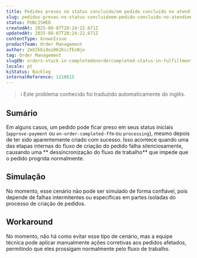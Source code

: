 ```yaml
---
title: Pedidos presos no status concluído/em pedido concluído no atendimento ou no status de pagamento aprovado no Marketplace
slug: pedidos-presos-no-status-concluidoem-pedido-concluido-no-atendimento-ou-no-status-de-pagamento-aprovado-no-marketplace
status: PUBLISHED
createdAt: 2025-08-07T20:24:22.671Z
updatedAt: 2025-08-07T20:24:22.671Z
contentType: knownIssue
productTeam: Order Management
author: 2mXZkbi0oi061KicTExNjo
tag: Order Management
slugEN: orders-stuck-in-completedonordercompleted-status-in-fulfillment-or-approved-payment-status-in-marketplace
locale: pt
kiStatus: Backlog
internalReference: 1218615
---
```


>ℹ️ Este problema conhecido foi traduzido automaticamente do inglês.

## Sumário


Em alguns casos, um pedido pode ficar preso em seus status iniciais (`approve-payment` ou `on-order-completed-ffm` ou `processing`), mesmo depois de ter sido aparentemente criado com sucesso. Isso acontece quando uma das etapas internas do fluxo de criação do pedido falha silenciosamente, causando uma ** dessincronização do fluxo de trabalho** que impede que o pedido progrida normalmente.

## Simulação


No momento, esse cenário não pode ser simulado de forma confiável, pois depende de falhas intermitentes ou específicas em partes isoladas do processo de criação de pedidos.



## Workaround


No momento, não há como evitar esse tipo de cenário, mas a equipe técnica pode aplicar manualmente ações corretivas aos pedidos afetados, permitindo que eles prossigam normalmente pelo fluxo de trabalho.



